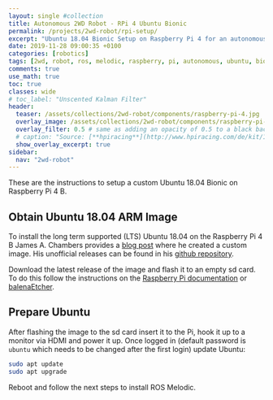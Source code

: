 ```yaml
---
layout: single #collection
title: Autonomous 2WD Robot - RPi 4 Ubuntu Bionic
permalink: /projects/2wd-robot/rpi-setup/
excerpt: "Ubuntu 18.04 Bionic Setup on Raspberry Pi 4 for an autonomous 2WD Robot running ROS melodic to sense and act in an environment."
date: 2019-11-28 09:00:35 +0100
categories: [robotics]
tags: [2wd, robot, ros, melodic, raspberry, pi, autonomous, ubuntu, bionic]
comments: true
use_math: true
toc: true
classes: wide
# toc_label: "Unscented Kalman Filter"
header:
  teaser: /assets/collections/2wd-robot/components/raspberry-pi-4.jpg
  overlay_image: /assets/collections/2wd-robot/components/raspberry-pi-4.jpg
  overlay_filter: 0.5 # same as adding an opacity of 0.5 to a black background
  # caption: "Source: [**hpiracing**](http://www.hpiracing.com/de/kit/114343)"
  show_overlay_excerpt: true
sidebar:
  nav: "2wd-robot"
---
```


These are the instructions to setup a custom Ubuntu 18.04 Bionic on Raspberry Pi 4 B.

## Obtain Ubuntu 18.04 ARM Image

To install the long term supported (LTS) Ubuntu 18.04 on the Raspberry Pi 4 B James A. Chambers provides a [blog post](https://jamesachambers.com/raspberry-pi-4-ubuntu-server-desktop-18-04-3-image-unofficial/) where
he created a custom image. His unofficial releases can be found in his [github repository](https://github.com/TheRemote/Ubuntu-Server-raspi4-unofficial/releases). 

Download the latest release of the image and flash it to an empty sd card. To do this follow the instructions on the [Raspberry Pi documentation](https://www.raspberrypi.org/documentation/installation/installing-images/) or [balenaEtcher](https://www.balena.io/etcher/).

## Prepare Ubuntu

After flashing the image to the sd card insert it to the Pi, hook it up to a monitor via HDMI and power it up.
Once logged in (default password is `ubuntu` which needs to be changed after the first login) update Ubuntu:

```bash
sudo apt update
sudo apt upgrade
```
Reboot and follow the next steps to install ROS Melodic.
